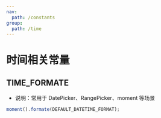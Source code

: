 ```yaml
---
nav:
  path: /constants
group:
  path: /time
---
```


# 时间相关常量

## TIME_FORMATE

- 说明：常用于 DatePicker、RangePicker、moment 等场景

```js
moment().formate(DEFAULT_DATETIME_FORMAT);
```

<br/>
<code src="./demos/index.tsx" title="格式化时间Formate" />
